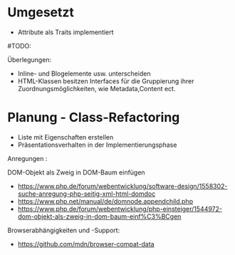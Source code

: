 # Umgesetzt
* Attribute als Traits implementiert


#TODO: 

Überlegungen:

* Inline- und Blogelemente usw. unterscheiden
* HTML-Klassen besitzen Interfaces für die Gruppierung ihrer Zuordnungsmöglichkeiten, wie Metadata,Content ect.


# Planung - Class-Refactoring
* Liste mit Eigenschaften erstellen
* Präsentationsverhalten in der Implementierungsphase


Anregungen :

DOM-Objekt als Zweig in DOM-Baum einfügen
* https://www.php.de/forum/webentwicklung/software-design/1558302-suche-anregung-php-seitig-xml-html-domdoc
* https://www.php.net/manual/de/domnode.appendchild.php
* https://www.php.de/forum/webentwicklung/php-einsteiger/1544972-dom-objekt-als-zweig-in-dom-baum-einf%C3%BCgen


Browserabhängigkeiten und -Support:
* https://github.com/mdn/browser-compat-data

